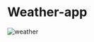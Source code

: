 # Weather-app

![weather](https://github.com/Chakradhar2003/weather-app/assets/95245987/5f274a63-ed29-4c4f-add9-2a83adc4a0ec)
